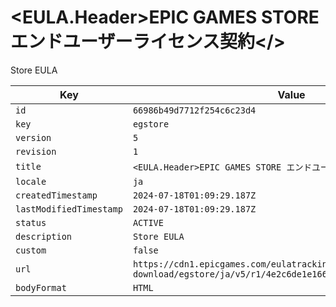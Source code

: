 # <EULA.Header>EPIC GAMES STORE エンドユーザーライセンス契約</>

Store EULA

| Key | Value |
| --- | ----- |
| `id` | `66986b49d7712f254c6c23d4` |
| `key` | `egstore` |
| `version` | `5` |
| `revision` | `1` |
| `title` | `<EULA.Header>EPIC GAMES STORE エンドユーザーライセンス契約</>` |
| `locale` | `ja` |
| `createdTimestamp` | `2024-07-18T01:09:29.187Z` |
| `lastModifiedTimestamp` | `2024-07-18T01:09:29.187Z` |
| `status` | `ACTIVE` |
| `description` | `Store EULA` |
| `custom` | `false` |
| `url` | `https://cdn1.epicgames.com/eulatracking-download/egstore/ja/v5/r1/4e2c6de1e166b8a1667f1d1756547982.pdf` |
| `bodyFormat` | `HTML` |
